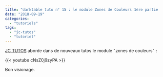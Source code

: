 ```yaml
---
title: "darktable tuto n° 15 : le module Zones de Couleurs 1ère partie."
date: "2018-09-19"
categories: 
  - "tutoriels"
tags: 
  - "jc-tutos"
  - "tutoriel"
---
```


[JC TUTOS](https://www.youtube.com/channel/UChkmJoz4r375C6F2eym99YQ) aborde dans de nouveaux tutos le module "zones de couleurs" : 

{{< youtube cNsZ0j9zyPA >}}

Bon visionage.
